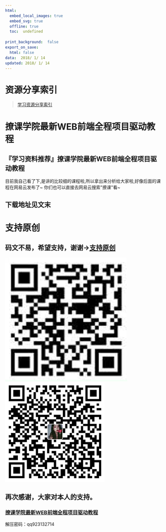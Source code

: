 ```yaml
---
html:
  embed_local_images: true
  embed_svg: true
  offline: true
  toc:  undefined

print_background:  false
export_on_save:
  html: false
data:  2018/ 1/ 14
updated: 2018/ 1/ 14
---
```


# 资源分享索引

> [学习资源分享索引](https://blog.csdn.net/qq923132714/article/details/85119757 "学习资源分享索引")



# 撩课学院最新WEB前端全程项目驱动教程


## 『学习资料推荐』撩课学院最新WEB前端全程项目驱动教程

目前我自己看了下,是讲的比较细的课程啦,所以拿出来分析给大家啦,好像后面的课程在网易云发布了~  你们也可以直接去网易云搜索"撩课"看~


## 下载地址见文末

# 支持原创
## 码文不易，希望支持，谢谢->**[支持原创](http://blog.csdn.net/qq923132714/article/details/79399145)**
![微信支付](https://raw.githubusercontent.com/923132714/my_picture/master/blog/support/weixin.png)![微信支付](https://raw.githubusercontent.com/923132714/my_picture/master/blog/support/支付宝.png)
## 再次感谢，大家对本人的支持。

### [撩课学院最新WEB前端全程项目驱动教程 ](http://u16848854.ctfile.net/fs/16848854-331039641 "撩课学院最新WEB前端全程项目驱动教程 ")

解压密码：qq923132714
